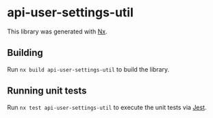 # api-user-settings-util

This library was generated with [Nx](https://nx.dev).

## Building

Run `nx build api-user-settings-util` to build the library.

## Running unit tests

Run `nx test api-user-settings-util` to execute the unit tests via [Jest](https://jestjs.io).
